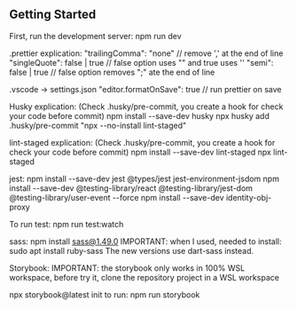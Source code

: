 ## Getting Started

First, run the development server:
npm run dev

.prettier explication:
"trailingComma": "none" // remove ',' at the end of line
"singleQuote": false | true // false option uses "" and true uses ''
"semi": false | true // false option removes ";" ate the end of line

.vscode -> settings.json
"editor.formatOnSave": true // run prettier on save

Husky explication: (Check .husky/pre-commit, you create a hook for check your code before commit)
npm install --save-dev husky
npx husky add .husky/pre-commit "npx --no-install lint-staged"

lint-staged explication: (Check .husky/pre-commit, you create a hook for check your code before commit)
npm install --save-dev lint-staged
npx lint-staged

jest:
npm install --save-dev jest @types/jest jest-environment-jsdom
npm install --save-dev @testing-library/react @testing-library/jest-dom @testing-library/user-event --force
npm install --save-dev identity-obj-proxy

To run test: npm run test:watch

sass:
npm install sass@1.49.0
IMPORTANT: when I used, needed to install: sudo apt install ruby-sass
The new versions use dart-sass instead.

Storybook:
IMPORTANT: the storybook only works in 100% WSL workspace, before try it, clone the repository project in a WSL workspace

npx storybook@latest init
to run: npm run storybook

